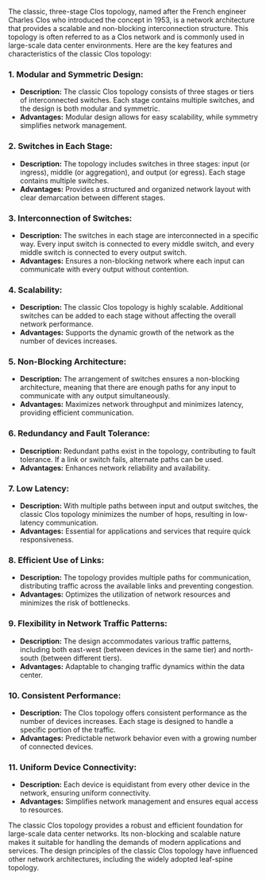 The classic, three-stage Clos topology, named after the French engineer Charles Clos who introduced the concept in 1953, is a network architecture that provides a scalable and non-blocking interconnection structure. This topology is often referred to as a Clos network and is commonly used in large-scale data center environments. Here are the key features and characteristics of the classic Clos topology:

### 1. **Modular and Symmetric Design:**
   - **Description:** The classic Clos topology consists of three stages or tiers of interconnected switches. Each stage contains multiple switches, and the design is both modular and symmetric.
   - **Advantages:** Modular design allows for easy scalability, while symmetry simplifies network management.

### 2. **Switches in Each Stage:**
   - **Description:** The topology includes switches in three stages: input (or ingress), middle (or aggregation), and output (or egress). Each stage contains multiple switches.
   - **Advantages:** Provides a structured and organized network layout with clear demarcation between different stages.

### 3. **Interconnection of Switches:**
   - **Description:** The switches in each stage are interconnected in a specific way. Every input switch is connected to every middle switch, and every middle switch is connected to every output switch.
   - **Advantages:** Ensures a non-blocking network where each input can communicate with every output without contention.

### 4. **Scalability:**
   - **Description:** The classic Clos topology is highly scalable. Additional switches can be added to each stage without affecting the overall network performance.
   - **Advantages:** Supports the dynamic growth of the network as the number of devices increases.

### 5. **Non-Blocking Architecture:**
   - **Description:** The arrangement of switches ensures a non-blocking architecture, meaning that there are enough paths for any input to communicate with any output simultaneously.
   - **Advantages:** Maximizes network throughput and minimizes latency, providing efficient communication.

### 6. **Redundancy and Fault Tolerance:**
   - **Description:** Redundant paths exist in the topology, contributing to fault tolerance. If a link or switch fails, alternate paths can be used.
   - **Advantages:** Enhances network reliability and availability.

### 7. **Low Latency:**
   - **Description:** With multiple paths between input and output switches, the classic Clos topology minimizes the number of hops, resulting in low-latency communication.
   - **Advantages:** Essential for applications and services that require quick responsiveness.

### 8. **Efficient Use of Links:**
   - **Description:** The topology provides multiple paths for communication, distributing traffic across the available links and preventing congestion.
   - **Advantages:** Optimizes the utilization of network resources and minimizes the risk of bottlenecks.

### 9. **Flexibility in Network Traffic Patterns:**
   - **Description:** The design accommodates various traffic patterns, including both east-west (between devices in the same tier) and north-south (between different tiers).
   - **Advantages:** Adaptable to changing traffic dynamics within the data center.

### 10. **Consistent Performance:**
   - **Description:** The Clos topology offers consistent performance as the number of devices increases. Each stage is designed to handle a specific portion of the traffic.
   - **Advantages:** Predictable network behavior even with a growing number of connected devices.

### 11. **Uniform Device Connectivity:**
  - **Description:** Each device is equidistant from every other device in the network, ensuring uniform connectivity.
  - **Advantages:** Simplifies network management and ensures equal access to resources.

The classic Clos topology provides a robust and efficient foundation for large-scale data center networks. Its non-blocking and scalable nature makes it suitable for handling the demands of modern applications and services. The design principles of the classic Clos topology have influenced other network architectures, including the widely adopted leaf-spine topology.
